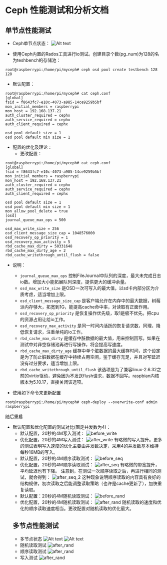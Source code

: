 # Ceph 性能测试和分析文档
## 单节点性能测试
- Ceph单节点状态：
![Alt text](../deployment/single_done.jpg)


- 使用Ceph内置的Rados工具进行io测试。创建目录个数(pg_num)为128的名为teshbench的存储池：
````
root@raspberrypi:/home/pi/myceph# ceph osd pool create testbench 128 128
````
- 默认配置：
````
root@raspberrypi:/home/pi/myceph# cat ceph.conf
[global]
fsid = f8643fc7-e10c-4073-a985-14ce9259b5bf
mon_initial_members = raspberrypi
mon_host = 192.168.137.21
auth_cluster_required = cephx
auth_service_required = cephx
auth_client_required = cephx

osd pool default size = 1
osd pool default min size = 1
````
- 配置的优化及理论：
    - 更改配置：

````
root@raspberrypi:/home/pi/myceph# cat ceph.conf
[global]
fsid = f8643fc7-e10c-4073-a985-14ce9259b5bf
mon_initial_members = raspberrypi
mon_host = 192.168.137.21
auth_cluster_required = cephx
auth_service_required = cephx
auth_client_required = cephx

osd pool default size = 1
osd pool default min size = 1
mon_allow_pool_delete = true
[osd]
journal_queue_max_ops = 500

osd_max_write_size = 256
osd_client_message_size_cap = 1048576000
osd_recovery_op_priority = 1
osd_recovery_max_activity = 5
rbd_cache_max_dirty = 50331648
rbd_cache_max_dirty_age = 2
rbd_cache_writethrough_until_flush = false 
````
- 说明： 

    - `journal_queue_max_ops` 控制FileJournal中队列的深度，最大未完成日志io数。增加大小能拓展队列深度，提供更大的缓冲余量。 
    - `osd_max_write_size` 是OSD一次可写入的最大值，以sd卡内部分区为介质考虑，适当增加上限。
    - `osd_client_message_size_cap` 是客户端允许在内存中的最大数据，树莓派内存够大，拓宽到1G，能提高cache命中率，对读取有正面作用。
    - `osd_recovery_op_priority` 是恢复操作优先级，取1是极不优先。把cpu的资源占用让给io工作。
    - `osd_recovery_max_activity` 是同一时间内活跃的恢复请求数，同理，降低恢复请求，注重单纯的io工作。
    - `rbd_cache_max_dirty` 是缓存中脏数据的最大值，用来控制回写。如果在测试中对非空存储池再进行写操作，将会提高写速度。
    - `rbd_cache_max_dirty_age` 缓存中单个脏数据的最大缓存时间，这个设定是为了防止脏数据在缓存中持续占用空间，鉴于缓存充足，并且对写延迟没有过分要求，适当增加上限。
    - `rbd_cache_writethrough_until_flush` 该选项是为了兼容linux-2.6.32之前的virtio驱动，避免因为不发送flush请求，数据不回写。raspbian内核版本为5.10.17，直接关闭该选项。
- 使用如下命令来更新配置
```
root@raspberrypi:/home/pi/myceph# ceph-deploy --overwrite-conf admin raspberrypi
```
随后重启
- 默认配置和优化配置的测试对比(固定并发数为4)： 
    - 默认配置，20秒的4M写入测试：
    ![before_write](assets/before_write.PNG)
    - 优化配置，20秒的4M写入测试：
    ![after_write](assets/after_write.PNG)
    有略微的写入提升。更多的测试表明写入速度的优化主要由并发数决定，采用4的并发数基本维持每秒16MB的写入。
    - 默认配置，20秒的4M顺序读取测试：
    ![before_seq](assets/before_seq.PNG)
    - 优化配置，20秒的4M顺序读取测试：
    ![after_seq](assets/after_seq.PNG)
    有略微的带宽提升，平均延迟也有下降。
    注意到，在测试一次顺序读取之后，再进行相同的测试，就会得到：
    ![after_seq_2](assets/after_seq_whathappened.PNG)
    这种现象说明顺序读取的内容具有良好的结构规律，初次读取之后能调整读取策略（也许是cache更新了），加快重复读取。
    - 默认配置：20秒的4M随机读取测试：
    ![before_rand](assets/before_rand.PNG)
    - 优化配置，20秒的4M随机读取测试：
    ![after_rand](assets/after_rand.PNG)
    随机读取的速度和优化的顺序读取速度相当。更改配置对随机读取的优化最大。
  ## 多节点性能测试
  - 多节点状态
  ![Alt text](../deployment/dist_done1.jpg)
  ![Alt text](../deployment/dist_done2.jpg)
  - 随机读取测试
  ![after_rand](./dist_rand_read.jpg)
  - 顺序读取测试
  ![after_rand](./dist_seq_read.jpg)
  - 写入测试
  ![after_rand](./dist_write.jpg)